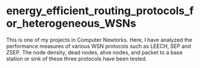 # energy_efficient_routing_protocols_for_heterogeneous_WSNs
This is one of my projects in Computer Newtorks. Here, I have analyzed the performance measures of various WSN protocols such as LEECH, SEP and ZSEP. The node density, dead nodes, alive nodes, and packet to a base station or sink of these three protocols have been tested.
